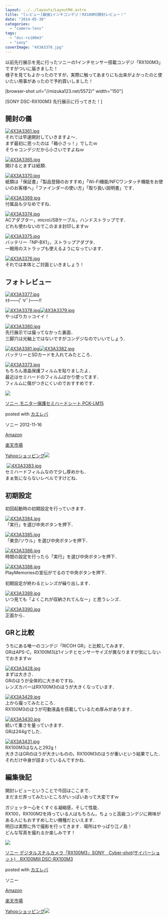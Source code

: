 ```yaml
---
layout: ../../layouts/LayoutMd.astro
title: "[レビュー]最強1インチコンデジ！RX100M3開封レビュー！"
date: "2014-05-30"
categories: 
  - "camera-lens"
tags: 
  - "dsc-rx100m3"
  - "sony"
coverImage: "4X3A3378.jpg"
---
```


以前先行展示を見に行ったソニーの1インチセンサー搭載コンデジ「RX100M3」ですがついに届きました！  
様子を見てもよかったのですが，実際に触ってあまりにも出来がよかったのと使いたい用事があったので予約買いしました！

\[browser-shot url="//mizuka123.net/5572/" width="150"\]

[SONY DSC-RX100M3 先行展示に行ってきた！]

## 開封の儀

[![4X3A3361.jpg](/wp/images/14282134966_553023c852_b.jpg)](http://www.flickr.com/photos/67522130@N08/14282134966/ "4X3A3361.jpg")  
それでは早速開封していきますよ～．  
まず最初に思ったのは「箱小さっ！」でしたｗ  
そりゃコンデジだから小さいですよねｗ

[![4X3A3365.jpg](/wp/images/14303368682_152cdb710d_b.jpg)](http://www.flickr.com/photos/67522130@N08/14303368682/ "4X3A3365.jpg")  
開けるとまずは紙類．

[![4X3A3370.jpg](/wp/images/14325465063_c22013e656_b.jpg)](http://www.flickr.com/photos/67522130@N08/14325465063/ "4X3A3370.jpg")  
紙類は「保証書」「製品登録のおすすめ」「Wi-Fi機能/NFCワンタッチ機能をお使いのお客様へ」「ファインダーの使い方」「取り扱い説明書」です．

[![4X3A3369.jpg](/wp/images/14118653560_99fccd81b3_b.jpg)](http://www.flickr.com/photos/67522130@N08/14118653560/ "4X3A3369.jpg")  
付属品も少なめですね．

[![4X3A3374.jpg](/wp/images/14301939871_4acf049ba5_b.jpg)](http://www.flickr.com/photos/67522130@N08/14301939871/ "4X3A3374.jpg")  
ACアダプター，microUSBケーブル，ハンドストラップです．  
どれも使わないのでこのまま封印しますｗ

[![4X3A3375.jpg](/wp/images/14305284065_801210df80_b.jpg)](http://www.flickr.com/photos/67522130@N08/14305284065/ "4X3A3375.jpg")  
バッテリー「NP-BX1」，ストラップアダプタ．  
一眼用のストラップも使えるようになっています．

[![4X3A3376.jpg](/wp/images/14118634178_c023e67c31_b.jpg)](http://www.flickr.com/photos/67522130@N08/14118634178/ "4X3A3376.jpg")  
それでは本体とご対面といきましょう！

## フォトレビュー

[![4X3A3377.jpg](/wp/images/14118608379_a4962a8181_b.jpg)](http://www.flickr.com/photos/67522130@N08/14118608379/ "4X3A3377.jpg")  
ｷﾀ――(ﾟ∀ﾟ)――!!

[![4X3A3378.jpg](/wp/images/14118664950_7aaa07f08f_b.jpg)](http://www.flickr.com/photos/67522130@N08/14118664950/ "4X3A3378.jpg")[![4X3A3379.jpg](/wp/images/14282150736_54288f5049_b.jpg)](http://www.flickr.com/photos/67522130@N08/14282150736/ "4X3A3379.jpg")  
やっぱりカッコイイ！

[![4X3A3380.jpg](/wp/images/14282152196_a6be2c3516_b.jpg)](http://www.flickr.com/photos/67522130@N08/14282152196/ "4X3A3380.jpg")  
先行展示では撮ってなかった裏面．  
三脚穴は光軸上ではないですがコンデジなのでいいでしょう．

[![4X3A3381.jpg](/wp/images/14303385632_8d026a83f7_b.jpg)](http://www.flickr.com/photos/67522130@N08/14303385632/ "4X3A3381.jpg")[![4X3A3382.jpg](/wp/images/14325480243_42bdaf2699_b.jpg)](http://www.flickr.com/photos/67522130@N08/14325480243/ "4X3A3382.jpg")  
バッテリーとSDカードを入れてみたところ．

[![4X3A3373.jpg](/wp/images/14303373742_d57a565453_b.jpg)](http://www.flickr.com/photos/67522130@N08/14303373742/ "4X3A3373.jpg")  
もちろん液晶保護フィルムを貼りましたよ．  
最近はセミハードのフィルムばかり使ってます．  
フィルムに傷がつきにくいのでおすすめです．

[![](/wp/images/31hVtl6Sc1L._SL160_.jpg)](https://www.amazon.co.jp/exec/obidos/ASIN/B009O06WZY/mizuka123-22/ref=nosim/)

[ソニー モニター保護セミハードシート PCK-LM15](https://www.amazon.co.jp/exec/obidos/ASIN/B009O06WZY/mizuka123-22/ref=nosim/)

posted with [カエレバ](http://kaereba.com)

ソニー 2012-11-16

[Amazon](http://www.amazon.co.jp/gp/search?keywords=%83%5C%83j%81%5B%20%83%82%83j%83%5E%81%5B%95%DB%8C%EC%83Z%83%7E%83n%81%5B%83h%83V%81%5B%83g%20PCK-LM15&__mk_ja_JP=%83J%83%5E%83J%83i&tag=mizuka123-22 "アマゾン")

[楽天市場](http://hb.afl.rakuten.co.jp/hgc/032b53ee.4b34c5ee.0f4a541e.f440145e/?pc=http%3A%2F%2Fsearch.rakuten.co.jp%2Fsearch%2Fmall%2F%25E3%2582%25BD%25E3%2583%258B%25E3%2583%25BC%2520%25E3%2583%25A2%25E3%2583%258B%25E3%2582%25BF%25E3%2583%25BC%25E4%25BF%259D%25E8%25AD%25B7%25E3%2582%25BB%25E3%2583%259F%25E3%2583%258F%25E3%2583%25BC%25E3%2583%2589%25E3%2582%25B7%25E3%2583%25BC%25E3%2583%2588%2520PCK-LM15%2F-%2Ff.1-p.1-s.1-sf.0-st.A-v.2%3Fx%3D0%26scid%3Daf_ich_link_urltxt%26m%3Dhttp%3A%2F%2Fm.rakuten.co.jp%2F "楽天市場")

[Yahooショッピング![](//ad.jp.ap.valuecommerce.com/servlet/gifbanner?sid=3066752&pid=881990642)](//ck.jp.ap.valuecommerce.com/servlet/referral?sid=3066752&pid=881990642&vc_url=http%3A%2F%2Fshopping.search.yahoo.co.jp%2Fsearch%3FuIv%3Don%26ei%3DUTF-8%26tab_ex%3Dcommerce%26slider%3D0%26va%3D%25E3%2582%25BD%25E3%2583%258B%25E3%2583%25BC%2520%25E3%2583%25A2%25E3%2583%258B%25E3%2582%25BF%25E3%2583%25BC%25E4%25BF%259D%25E8%25AD%25B7%25E3%2582%25BB%25E3%2583%259F%25E3%2583%258F%25E3%2583%25BC%25E3%2583%2589%25E3%2582%25B7%25E3%2583%25BC%25E3%2583%2588%2520PCK-LM15 "Yahooショッピング")

 [![4X3A3383.jpg](/wp/images/14282156906_5482ab87a7_b.jpg)](http://www.flickr.com/photos/67522130@N08/14282156906/ "4X3A3383.jpg")  
セミハードフィルムなので少し厚めかも．  
まぁ気にならないレベルですけどね．

## 初期設定

初回起動時の初期設定を行っていきます．

[![4X3A3384.jpg](/wp/images/14305297455_d26d279450_b.jpg)](http://www.flickr.com/photos/67522130@N08/14305297455/ "4X3A3384.jpg")  
「実行」を選び中央ボタンを押下．

[![4X3A3385.jpg](/wp/images/14282160096_b981c3fb77_b.jpg)](http://www.flickr.com/photos/67522130@N08/14282160096/ "4X3A3385.jpg")  
「東京/ソウル」を選び中央ボタンを押下．

[![4X3A3386.jpg](/wp/images/14325485643_6dfb528ebd_b.jpg)](http://www.flickr.com/photos/67522130@N08/14325485643/ "4X3A3386.jpg")  
時間の設定を行ったら「実行」を選び中央ボタンを押下．

[![4X3A3388.jpg](/wp/images/14303393822_4953515694_b.jpg)](http://www.flickr.com/photos/67522130@N08/14303393822/ "4X3A3388.jpg")  
PlayMemoriesの宣伝がでるので中央ボタンを押下．

初期設定が終わるとレンズが繰り出します．

[![4X3A3389.jpg](/wp/images/14303395252_661b25f87f_b.jpg)](http://www.flickr.com/photos/67522130@N08/14303395252/ "4X3A3389.jpg")  
いつ見ても「よくこれが収納されてんなー」と思うレンズ．

[![4X3A3390.jpg](/wp/images/14118653318_a681a44a17_b.jpg)](http://www.flickr.com/photos/67522130@N08/14118653318/ "4X3A3390.jpg")  
正面から．

## GRと比較

うちにある唯一のコンデジ「RICOH GR」と比較してみます．  
GRはAPS-C，RX100M3は1インチとセンサーサイズが異なりますが気にしないでおきますｗ

[![4X3A3428.jpg](/wp/images/14304733744_77e9c82099_b.jpg)](http://www.flickr.com/photos/67522130@N08/14304733744/ "4X3A3428.jpg")  
まずは大きさ．  
GRのほうが全体的に大きめですね．  
レンズカバーはRX100M3のほうが大きくなっています．

[![4X3A3429.jpg](/wp/images/14304734934_907a9fec06_b.jpg)](http://www.flickr.com/photos/67522130@N08/14304734934/ "4X3A3429.jpg")  
上から撮ってみたところ．  
RX100M3のほうが可動液晶を搭載しているため厚みがあります．

[![4X3A3430.jpg](/wp/images/14118686220_23442dd690_b.jpg)](http://www.flickr.com/photos/67522130@N08/14118686220/ "4X3A3430.jpg")  
続いて重さを量っていきます．  
GRは244gでした．

[![4X3A3431.jpg](/wp/images/14301967931_b6a490328d_b.jpg)](http://www.flickr.com/photos/67522130@N08/14301967931/ "4X3A3431.jpg")  
RX100M3はなんと292g！  
大きさはGRのほうが大きいものの，RX100M3のほうが重いという結果でした．  
それだけ中身が詰まっているんですかね．

## 編集後記

開封レビューということで今回はここまで．  
まだまだ弄ってみたいところがいっぱいあって大変ですｗ

ガジェッター心をくすぐる凝縮感，そして性能．  
RX100，RX100M2を持っている人はもちろん，ちょっと高級コンデジに興味がある人にもおすすめしたい機種だといえます．  
明日は実際に外で撮影を行ってきます．場所はやっぱり江ノ島！  
どんな写真を撮れるか楽しみです！

[![](/wp/images/31WS35Hj9oL._SL160_.jpg)](https://www.amazon.co.jp/exec/obidos/ASIN/B00KD43UTQ/mizuka123-22/ref=nosim/)

[ソニー デジタルスチルカメラ「RX100M3」SONY　Cyber-shot(サイバーショット)　RX100MIII DSC-RX100M3](https://www.amazon.co.jp/exec/obidos/ASIN/B00KD43UTQ/mizuka123-22/ref=nosim/)

posted with [カエレバ](http://kaereba.com)

ソニー

[Amazon](http://www.amazon.co.jp/gp/search?keywords=%83%5C%83j%81%5B%20%83f%83W%83%5E%83%8B%83X%83%60%83%8B%83J%83%81%83%89%81uRX100M3%81vSONY%81%40Cyber-shot%28%83T%83C%83o%81%5B%83V%83%87%83b%83g%29%81%40RX100MIII%20DSC-RX100M3&__mk_ja_JP=%83J%83%5E%83J%83i&tag=mizuka123-22 "アマゾン")

[楽天市場](http://hb.afl.rakuten.co.jp/hgc/032b53ee.4b34c5ee.0f4a541e.f440145e/?pc=http%3A%2F%2Fsearch.rakuten.co.jp%2Fsearch%2Fmall%2F%25E3%2582%25BD%25E3%2583%258B%25E3%2583%25BC%2520%25E3%2583%2587%25E3%2582%25B8%25E3%2582%25BF%25E3%2583%25AB%25E3%2582%25B9%25E3%2583%2581%25E3%2583%25AB%25E3%2582%25AB%25E3%2583%25A1%25E3%2583%25A9%25E3%2580%258CRX100M3%25E3%2580%258DSONY%25E3%2580%2580Cyber-shot%2528%25E3%2582%25B5%25E3%2582%25A4%25E3%2583%2590%25E3%2583%25BC%25E3%2582%25B7%25E3%2583%25A7%25E3%2583%2583%25E3%2583%2588%2529%25E3%2580%2580RX100MIII%2520DSC-RX100M3%2F-%2Ff.1-p.1-s.1-sf.0-st.A-v.2%3Fx%3D0%26scid%3Daf_ich_link_urltxt%26m%3Dhttp%3A%2F%2Fm.rakuten.co.jp%2F "楽天市場")

[Yahooショッピング![](//ad.jp.ap.valuecommerce.com/servlet/gifbanner?sid=3066752&pid=881990642)](//ck.jp.ap.valuecommerce.com/servlet/referral?sid=3066752&pid=881990642&vc_url=http%3A%2F%2Fshopping.search.yahoo.co.jp%2Fsearch%3FuIv%3Don%26ei%3DUTF-8%26tab_ex%3Dcommerce%26slider%3D0%26va%3D%25E3%2582%25BD%25E3%2583%258B%25E3%2583%25BC%2520%25E3%2583%2587%25E3%2582%25B8%25E3%2582%25BF%25E3%2583%25AB%25E3%2582%25B9%25E3%2583%2581%25E3%2583%25AB%25E3%2582%25AB%25E3%2583%25A1%25E3%2583%25A9%25E3%2580%258CRX100M3%25E3%2580%258DSONY%25E3%2580%2580Cyber-shot%2528%25E3%2582%25B5%25E3%2582%25A4%25E3%2583%2590%25E3%2583%25BC%25E3%2582%25B7%25E3%2583%25A7%25E3%2583%2583%25E3%2583%2588%2529%25E3%2580%2580RX100MIII%2520DSC-RX100M3 "Yahooショッピング")
